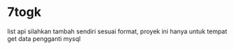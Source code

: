 # 7togk
list api
silahkan tambah sendiri sesuai format, proyek ini hanya untuk tempat get data pengganti mysql
